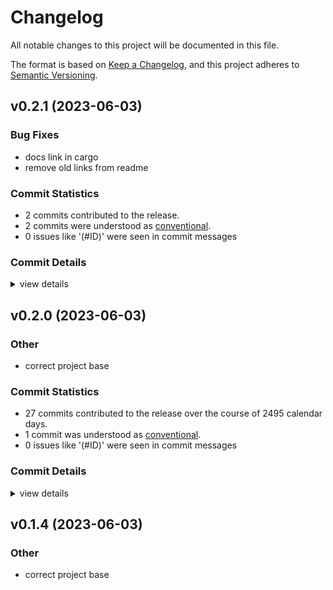 # Changelog

All notable changes to this project will be documented in this file.

The format is based on [Keep a Changelog](https://keepachangelog.com/en/1.0.0/),
and this project adheres to [Semantic Versioning](https://semver.org/spec/v2.0.0.html).

## v0.2.1 (2023-06-03)

### Bug Fixes

 - <csr-id-4401d7cfb0445734abd296275dea61848dc383dd/> docs link in cargo
 - <csr-id-4054412438192694bcf862b0a5b667e2ece18c21/> remove old links from readme

### Commit Statistics

<csr-read-only-do-not-edit/>

 - 2 commits contributed to the release.
 - 2 commits were understood as [conventional](https://www.conventionalcommits.org).
 - 0 issues like '(#ID)' were seen in commit messages

### Commit Details

<csr-read-only-do-not-edit/>

<details><summary>view details</summary>

 * **Uncategorized**
    - Docs link in cargo ([`4401d7c`](https://github.com/jmesmon/io-block/commit/4401d7cfb0445734abd296275dea61848dc383dd))
    - Remove old links from readme ([`4054412`](https://github.com/jmesmon/io-block/commit/4054412438192694bcf862b0a5b667e2ece18c21))
</details>

## v0.2.0 (2023-06-03)

<csr-id-3f949b6edb8570bda2fa4641be31997e2f88c0d1/>

### Other

 - <csr-id-3f949b6edb8570bda2fa4641be31997e2f88c0d1/> correct project base

### Commit Statistics

<csr-read-only-do-not-edit/>

 - 27 commits contributed to the release over the course of 2495 calendar days.
 - 1 commit was understood as [conventional](https://www.conventionalcommits.org).
 - 0 issues like '(#ID)' were seen in commit messages

### Commit Details

<csr-read-only-do-not-edit/>

<details><summary>view details</summary>

 * **Uncategorized**
    - Release io-block v0.2.0 ([`0294b48`](https://github.com/jmesmon/io-block/commit/0294b488b9c8548aa1008cda9c39fdc6ed45e48d))
    - Nix version ([`82a37e4`](https://github.com/jmesmon/io-block/commit/82a37e48cff325e1da2f4876fb2a89ced3aeaa6a))
    - Release io-block v0.1.4 ([`0658bab`](https://github.com/jmesmon/io-block/commit/0658bab6fa3ce3c6da17b599b37e47d636078b91))
    - Generic wrapper ([`ab0f618`](https://github.com/jmesmon/io-block/commit/ab0f618578a059669a4a08d9eec4a21c9a8e2d42))
    - Darwin builds ([`ccf0072`](https://github.com/jmesmon/io-block/commit/ccf00725959ba9df44a5a4981a31001e5b4d87b7))
    - Fixup! ([`1cbb92b`](https://github.com/jmesmon/io-block/commit/1cbb92b0dfc282a2640a2f7f499d6a3ca43371e6))
    - Stab at darwin ([`61dd792`](https://github.com/jmesmon/io-block/commit/61dd792f74b15bfd36a6c352728035bf06b06e7c))
    - Use nix, update everything ([`fc64bec`](https://github.com/jmesmon/io-block/commit/fc64bec2bb78b39b982688296d473af07cad8620))
    - Merge pull request #2 from jmesmon/dependabot/add-v2-config-file ([`c89dc90`](https://github.com/jmesmon/io-block/commit/c89dc90983e87bccf23b25bc7baf11d26fcfa4a6))
    - Use github ci ([`fdf27db`](https://github.com/jmesmon/io-block/commit/fdf27dbd38b8d011adfcc093fe6a6ca90c79fc69))
    - Upgrade to GitHub-native Dependabot ([`65de802`](https://github.com/jmesmon/io-block/commit/65de8020602b45d616434443e941d96485edd5c1))
    - Add example ([`cee00f2`](https://github.com/jmesmon/io-block/commit/cee00f2fd0f5f511b099a8ea3c6d8a1cae787fcb))
    - New ioctl ([`fbb1078`](https://github.com/jmesmon/io-block/commit/fbb1078401f6098ca44c3655ebd8a0359f2db383))
    - Release ([`aaa1cdb`](https://github.com/jmesmon/io-block/commit/aaa1cdb1aafdf2b435b2b6195d412fe637fc39fc))
    - Pub BlockSize ([`b4f490b`](https://github.com/jmesmon/io-block/commit/b4f490ba9f1b147cd7b66439cb3b46144fa3938c))
    - Correct project base ([`3f949b6`](https://github.com/jmesmon/io-block/commit/3f949b6edb8570bda2fa4641be31997e2f88c0d1))
    - Add doc upload key ([`6e48c43`](https://github.com/jmesmon/io-block/commit/6e48c430dd4e6af8fd6e961e4f84829c413b8dfe))
    - Travis and readme ([`8a4a31d`](https://github.com/jmesmon/io-block/commit/8a4a31d4a95168c284ed08c57310a8a75cf233d5))
    - Release ([`5a24b55`](https://github.com/jmesmon/io-block/commit/5a24b55c1876f801d64fcb2dc194aaa42e2e4ecd))
    - Switch to ioctl-sys ([`cb20795`](https://github.com/jmesmon/io-block/commit/cb20795c90758c961b3e83bd7a8b6670ebc576b7))
    - Crate name ([`f36065a`](https://github.com/jmesmon/io-block/commit/f36065a036308eedde75cc046daf4d6916d7b555))
    - Fix include ([`cb8ad81`](https://github.com/jmesmon/io-block/commit/cb8ad81590115b63223d9ceeb11946a1d0dc0673))
    - Builds ([`655b5de`](https://github.com/jmesmon/io-block/commit/655b5de42fa2a27044114a00dbd21ddafbbe540e))
    - More linux blockdev stuff ([`88fe105`](https://github.com/jmesmon/io-block/commit/88fe105beccdb045ab1038ae84b5c63dc0dab698))
    - Maybe BlockSize works? ([`66d2eb0`](https://github.com/jmesmon/io-block/commit/66d2eb0f1e1cb256ab4ca6e9ef590154cd925a0e))
    - Things ([`cc01e59`](https://github.com/jmesmon/io-block/commit/cc01e59120b751baedd6fad29242cd8eda1ee72c))
    - Initial ([`9b40490`](https://github.com/jmesmon/io-block/commit/9b404906b13c21a354c40273bdbb6583ad5096f4))
</details>

## v0.1.4 (2023-06-03)

<csr-id-3f949b6edb8570bda2fa4641be31997e2f88c0d1/>

### Other

 - <csr-id-3f949b6edb8570bda2fa4641be31997e2f88c0d1/> correct project base

